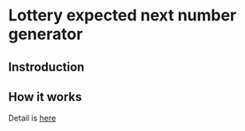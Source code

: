 # Lottery expected next number generator
## Instroduction



## How it works


Detail is [here](https://htmlpreview.github.io/?https://github.com/newini/lottery-number-generator/blob/master/detail.html)


##



